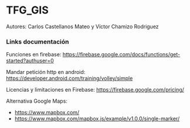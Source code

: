 # TFG_GIS

Autores: Carlos Castellanos Mateo y Víctor Chamizo Rodriguez


### Links documentación

Funciones en firebase: https://firebase.google.com/docs/functions/get-started?authuser=0

Mandar petición http en android: https://developer.android.com/training/volley/simple

Licencias y limitaciones en Firebase: https://firebase.google.com/pricing/

Alternativa Google Maps:
  - https://www.mapbox.com/
  - https://www.mapbox.com/mapbox.js/example/v1.0.0/single-marker/
